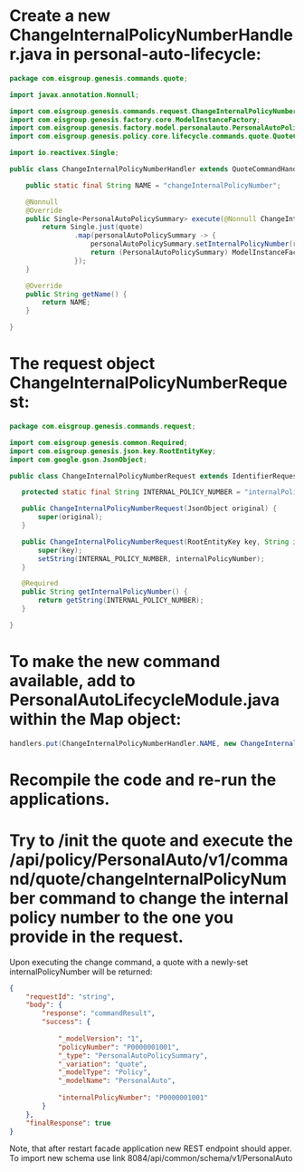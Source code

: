 # Create a new ChangeInternalPolicyNumberHandler.java in personal-auto-lifecycle:

```java
package com.eisgroup.genesis.commands.quote;

import javax.annotation.Nonnull;

import com.eisgroup.genesis.commands.request.ChangeInternalPolicyNumberRequest;
import com.eisgroup.genesis.factory.core.ModelInstanceFactory;
import com.eisgroup.genesis.factory.model.personalauto.PersonalAutoPolicySummary;
import com.eisgroup.genesis.policy.core.lifecycle.commands.quote.QuoteCommandHandler;

import io.reactivex.Single;

public class ChangeInternalPolicyNumberHandler extends QuoteCommandHandler<ChangeInternalPolicyNumberRequest, PersonalAutoPolicySummary> {

    public static final String NAME = "changeInternalPolicyNumber";

    @Nonnull
    @Override
    public Single<PersonalAutoPolicySummary> execute(@Nonnull ChangeInternalPolicyNumberRequest request, @Nonnull PersonalAutoPolicySummary quote) {        
        return Single.just(quote)
                .map(personalAutoPolicySummary -> {
                    personalAutoPolicySummary.setInternalPolicyNumber(request.getInternalPolicyNumber());
                    return (PersonalAutoPolicySummary) ModelInstanceFactory.createInstance(personalAutoPolicySummary.toJson());
                });
    }

    @Override
    public String getName() {
        return NAME;
    }

}

```

# The request object ChangeInternalPolicyNumberRequest:

```java
package com.eisgroup.genesis.commands.request;

import com.eisgroup.genesis.common.Required;
import com.eisgroup.genesis.json.key.RootEntityKey;
import com.google.gson.JsonObject;

public class ChangeInternalPolicyNumberRequest extends IdentifierRequest {

   protected static final String INTERNAL_POLICY_NUMBER = "internalPolicyNumber";

   public ChangeInternalPolicyNumberRequest(JsonObject original) {
       super(original);
   }

   public ChangeInternalPolicyNumberRequest(RootEntityKey key, String internalPolicyNumber) {
       super(key);
       setString(INTERNAL_POLICY_NUMBER, internalPolicyNumber);
   }

   @Required
   public String getInternalPolicyNumber() {
       return getString(INTERNAL_POLICY_NUMBER);
   }

}

```

# To make the new command available, add to PersonalAutoLifecycleModule.java within the Map object:

```java
handlers.put(ChangeInternalPolicyNumberHandler.NAME, new ChangeInternalPolicyNumberHandler());
```

# Recompile the code and re-run the applications.


# Try to /init the quote and execute the /api/policy/PersonalAuto/v1/command/quote/changeInternalPolicyNumber command to change the internal policy number to the one you provide in the request. 
Upon executing the change command, a quote with a newly-set internalPolicyNumber will be returned:

```json
{
	"requestId": "string",
	"body": {
		"response": "commandResult",
		"success": {
			
			"_modelVersion": "1",
			"policyNumber": "P0000001001",
			"_type": "PersonalAutoPolicySummary",
			"_variation": "quote",
			"_modelType": "Policy",
			"_modelName": "PersonalAuto",
			
			"internalPolicyNumber": "P0000001001"
		}
	},
	"finalResponse": true
}
```
Note, that after restart facade application new REST endpoint should apper. To import new schema use link 8084/api/common/schema/v1/PersonalAuto 